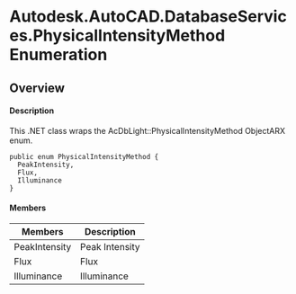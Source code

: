 # Autodesk.AutoCAD.DatabaseServices.PhysicalIntensityMethod Enumeration

## Overview

#### Description
This .NET class wraps the AcDbLight::PhysicalIntensityMethod ObjectARX enum.
```text
public enum PhysicalIntensityMethod {
  PeakIntensity,
  Flux,
  Illuminance
}
```

#### Members
| Members | Description |
| --- | --- |
| PeakIntensity | Peak Intensity |
| Flux | Flux |
| Illuminance | Illuminance |